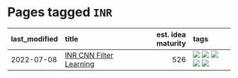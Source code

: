 # Pages tagged `INR`

|last_modified|title|est. idea maturity|tags
|:---|:---|---:|:---|
|2022-07-08|[INR CNN Filter Learning](../INR_CNN_filter_learning.md)|526|[![](https://img.shields.io/badge/tag-CNN-f1c85)](../tags/CNN.md) [![](https://img.shields.io/badge/tag-INR-2229ca)](../tags/INR.md) [![](https://img.shields.io/badge/tag-deep_learning-3b815)](../tags/deep_learning.md) [![](https://img.shields.io/badge/tag-experimental-53417a)](../tags/experimental.md) [![](https://img.shields.io/badge/tag-filter_learning-3b18a)](../tags/filter_learning.md)|